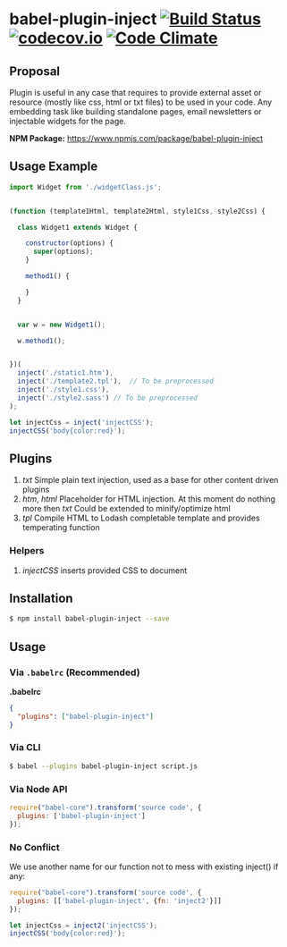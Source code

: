 # babel-plugin-inject [![Build Status][travis-image]][travis-url][![codecov.io][codecov-image]][codecov-url] [![Code Climate][codeclimate-image]][codeclimate-url]

[codecov-image]: https://codecov.io/github/ialpert/babel-plugin-inject/coverage.svg?branch=master
[codecov-url]: https://codecov.io/github/ialpert/babel-plugin-inject?branch=master
[travis-url]: http://travis-ci.org/ialpert/babel-plugin-inject
[travis-image]: http://travis-ci.org/ialpert/babel-plugin-inject.svg?branch=master

[codeclimate-image]: https://codeclimate.com/github/ialpert/babel-plugin-inject/badges/gpa.svg
[codeclimate-url]: https://codeclimate.com/github/ialpert/babel-plugin-inject

## Proposal

Plugin is useful in any case that requires to provide external asset or resource (mostly like css, html or txt files) 
to be used in your code. Any embedding task like building standalone pages, email newsletters or injectable widgets for the page.

**NPM Package:** https://www.npmjs.com/package/babel-plugin-inject

## Usage Example 


```javascript
import Widget from './widgetClass.js';


(function (template1Html, template2Html, style1Css, style2Css) {

  class Widget1 extends Widget {

    constructor(options) {
      super(options);
    }

    method1() {

    }
  }


  var w = new Widget1();

  w.method1();


})(
  inject('./static1.htm'),
  inject('./template2.tpl'),  // To be preprocessed
  inject('./style1.css'),
  inject('./style2.sass') // To be preprocessed
);
```

```javascript
let injectCss = inject('injectCSS');
injectCSS('body{color:red}');
```

## Plugins

1. *txt* Simple plain text injection, used as a base for other content driven plugins
2. *htm*, *html* Placeholder for HTML injection. At this moment do nothing more then *txt* Could be extended to minify/optimize html
3. *tpl* Compile HTML to Lodash completable template and provides temperating function


### Helpers

1. *injectCSS* inserts provided CSS to document


## Installation

```sh
$ npm install babel-plugin-inject --save
```

## Usage

### Via `.babelrc` (Recommended)

**.babelrc**

```json
{
  "plugins": ["babel-plugin-inject"]
}
```

### Via CLI

```sh
$ babel --plugins babel-plugin-inject script.js
```

### Via Node API

```javascript
require("babel-core").transform('source code', {
  plugins: ['babel-plugin-inject']
});
```

### No Conflict

We use another name for our function not to mess with existing inject() if any:

```javascript
require("babel-core").transform('source code', {
  plugins: [['babel-plugin-inject', {fn: 'inject2'}]]
});
```

```javascript
let injectCss = inject2('injectCSS');
injectCSS('body{color:red}');
```
